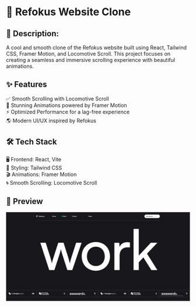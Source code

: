 # 🚀 Refokus Website Clone

## 📌 Description:
A cool and smooth clone of the Refokus website built using React, Tailwind CSS, Framer Motion, and Locomotive Scroll. This project focuses on creating a seamless and immersive scrolling experience with beautiful animations.

## ✨ Features
✅ Smooth Scrolling with Locomotive Scroll  
🎨 Stunning Animations powered by Framer Motion  
⚡ Optimized Performance for a lag-free experience  
🌎 Modern UI/UX inspired by Refokus  

## 🛠️ Tech Stack
🖥️ Frontend: React, Vite  
🎨 Styling: Tailwind CSS  
🎬 Animations: Framer Motion  
🌀 Smooth Scrolling: Locomotive Scroll  

## 📸 Preview
![Website Preview](Picture.jpg)








